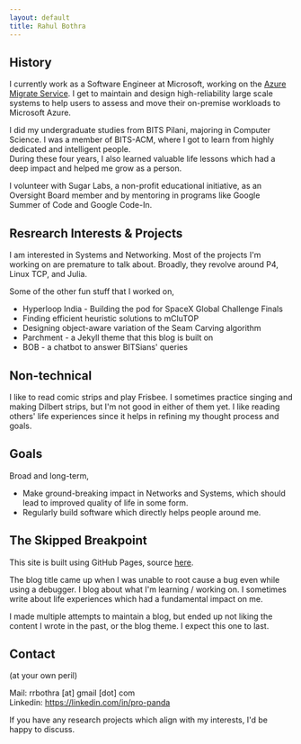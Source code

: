 ```yaml
---
layout: default
title: Rahul Bothra
---
```


## History
I currently work as a Software Engineer at Microsoft, working on the
[Azure Migrate Service](https://azure.microsoft.com/en-in/services/azure-migrate/).
I get to maintain and design high-reliability large scale systems to help users
to assess and move their on-premise workloads to Microsoft Azure.

I did my undergraduate studies from BITS Pilani, majoring in Computer Science.
I was a member of BITS-ACM, where I got to learn from highly dedicated and
intelligent people.
<br>During these four years, I also learned valuable life lessons which had a
deep impact and helped me grow as a person.
<!-- TODO -->
<!-- <br>[my life at BITS]() -->

I volunteer with Sugar Labs, a non-profit educational initiative, as an
Oversight Board member and by mentoring in programs like Google Summer of Code
and Google Code-In.


## Resrearch Interests & Projects
I am interested in Systems and Networking. Most of the projects I'm working on
are premature to talk about. Broadly, they revolve around P4, Linux TCP, and
Julia.

Some of the other fun stuff that I worked on,
 * Hyperloop India - Building the pod for SpaceX Global Challenge Finals
 * Finding efficient heuristic solutions to mCluTOP
 * Designing object-aware variation of the Seam Carving algorithm
 * Parchment - a Jekyll theme that this blog is built on
 * BOB - a chatbot to answer BITSians' queries


## Non-technical
I like to read comic strips and play Frisbee. I sometimes practice singing and
making Dilbert strips, but I'm not good in either of them yet. I like reading
others' life experiences since it helps in refining my thought process and goals.


## Goals
Broad and long-term,
 * Make ground-breaking impact in Networks and Systems, which should lead to
 improved quality of life in some form.
 * Regularly build software which directly helps people around me.


## The Skipped Breakpoint
This site is built using GitHub Pages, source
[here](https://github.com/pro-panda/pro-panda.github.io).

The blog title came up when I was unable to root cause a bug even while using a
debugger. I blog about what I'm learning / working on. I sometimes write about
life experiences which had a fundamental impact on me.

I made multiple attempts to maintain a blog, but ended up not liking the content
I wrote in the past, or the blog theme. I expect this one to last.


## Contact
(at your own peril)

Mail: rrbothra [at] gmail [dot] com<br>
Linkedin:
<a href="https://linkedin.com/in/pro-panda">https://linkedin.com/in/pro-panda</a>

If you have any research projects which align with my interests, I'd be happy to
discuss.